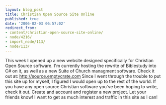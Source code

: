 ```yaml
---
layout: blog_post
title: Christian Open Source Site Online
published: true
date: '2006-02-03 06:57:02'
redirect_from:
- content/christian-open-source-site-online/
- node/4216/
- import_node/113/
- node/113/
---
```


This week I opened up a new website designed specifically for Christian Open Source software. I'm currently hosting the rewrite of Biblestudy into C\# on it, as well as a new Suite of Church managment software. Check it out at: <http://source.emptycrate.com> Since I went through the trouble to put this site up for myself, I figured I would open up to the rest of the world. If you have any open source Christian software you've been hoping to write, check it out. Create and account and register a new project. Let your friends know! I want to get as much interest and traffic in this site as I can!
